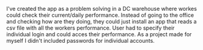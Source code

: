 I've created the app as a problem solving in a DC warehouse where workes could check their current/daily performance.
Instead of going to the office and checking how are they doing, they could just install an app that reads a csv file with all the workers performance.
User had to specify their individual login and could acces their performance.
As a project made for myself I didn't included passwords for individual accounts.
